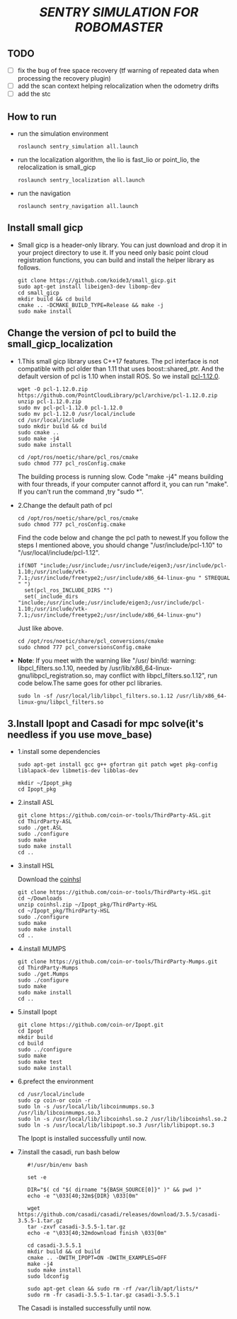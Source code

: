 # <center>***SENTRY SIMULATION FOR ROBOMASTER***<center> 

## TODO
 - [ ] fix the bug of free space recovery (tf warning of repeated data when processing the recovery plugin)  
 - [ ] add the scan context helping relocalization when the odometry drifts
 - [ ] add the stc

## **How to run**

- run the simulation environment
  ```shell
  roslaunch sentry_simulation all.launch
  ```

- run the localization algorithm, the lio is fast_lio or point_lio, the relocalization is small_gicp
  ```shell
  roslaunch sentry_localization all.launch
  ```

- run the navigation
  ```shell
  roslaunch sentry_navigation all.launch
  ```

## **Install small gicp**
- Small gicp is a header-only library. You can just download and drop it in your project directory to use it. If you need only basic point cloud registration functions, you can build and install the helper library as follows.

  ```shell
  git clone https://github.com/koide3/small_gicp.git
  sudo apt-get install libeigen3-dev libomp-dev
  cd small_gicp
  mkdir build && cd build
  cmake .. -DCMAKE_BUILD_TYPE=Release && make -j
  sudo make install
  ```


## **Change the version of pcl to build the small_gicp_localization**

- 1.This small gicp library uses C++17 features. The pcl interface is not compatible with pcl older than 1.11 that uses boost::shared_ptr. And the default version of pcl is 1.10 when install ROS. So we install [pcl-1.12.0](https://github.com/PointCloudLibrary/pcl/tree/pcl-1.12.0).

  ```shell
  wget -O pcl-1.12.0.zip https://github.com/PointCloudLibrary/pcl/archive/pcl-1.12.0.zip
  unzip pcl-1.12.0.zip
  sudo mv pcl-pcl-1.12.0 pcl-1.12.0
  sudo mv pcl-1.12.0 /usr/local/include
  cd /usr/local/include
  sudo mkdir build && cd build
  sudo cmake .. 
  sudo make -j4   
  sudo make install

  cd /opt/ros/noetic/share/pcl_ros/cmake
  sudo chmod 777 pcl_rosConfig.cmake 
  ```
  The building process is running slow. Code "make -j4" means building with four threads, if your computer cannot afford it, you can run "make". If you can't run the command ,try "sudo *".   

- 2.Change the default path of pcl

  ```shell
  cd /opt/ros/noetic/share/pcl_ros/cmake
  sudo chmod 777 pcl_rosConfig.cmake  
  ```

  Find the code below and change the pcl path to newest.If you follow the steps I mentioned above, you should change "/usr/include/pcl-1.10" to "/usr/local/include/pcl-1.12".
  ```shell
  if(NOT "include;/usr/include;/usr/include/eigen3;/usr/include/pcl-1.10;/usr/include/vtk-7.1;/usr/include/freetype2;/usr/include/x86_64-linux-gnu " STREQUAL " ")
    set(pcl_ros_INCLUDE_DIRS "")
    set(_include_dirs "include;/usr/include;/usr/include/eigen3;/usr/include/pcl-1.10;/usr/include/vtk-7.1;/usr/include/freetype2;/usr/include/x86_64-linux-gnu")
  ```

  Just like above.
  ```shell
  cd /opt/ros/noetic/share/pcl_conversions/cmake
  sudo chmod 777 pcl_conversionsConfig.cmake  
  ```
  
- **Note**: If you meet with the warning like "/usr/ bin/ld: warning: libpcl_filters.so.1.10, needed by /usr/lib/x86_64-linux-gnu/libpcl_registration.so, may conflict with libpcl_filters.so.1.12", run code below.The same goes for other pcl libraries. 
  ```shell
  sudo ln -sf /usr/local/lib/libpcl_filters.so.1.12 /usr/lib/x86_64-linux-gnu/libpcl_filters.so 
  ```

## 3.Install Ipopt and Casadi for mpc solve(it's needless if you use move_base)
- 1.install some dependencies

  ```shell
  sudo apt-get install gcc g++ gfortran git patch wget pkg-config liblapack-dev libmetis-dev libblas-dev 
  ```

  ```shell
  mkdir ~/Ipopt_pkg
  cd Ipopt_pkg
  ```

- 2.install ASL

  ```shell
  git clone https://github.com/coin-or-tools/ThirdParty-ASL.git
  cd ThirdParty-ASL
  sudo ./get.ASL
  sudo ./configure
  sudo make
  sudo make install
  cd ..
  ```
- 3.install HSL

  Download the [coinhsl](https://github.com/CHH3213/testCPP/blob/master/coinhsl.zip)

  ```shell
  git clone https://github.com/coin-or-tools/ThirdParty-HSL.git
  cd ~/Downloads
  unzip coinhsl.zip ~/Ipopt_pkg/ThirdParty-HSL
  cd ~/Ipopt_pkg/ThirdParty-HSL
  sudo ./configure
  sudo make
  sudo make install
  cd ..
  ```

- 4.install MUMPS

  ```shell
  git clone https://github.com/coin-or-tools/ThirdParty-Mumps.git
  cd ThirdParty-Mumps
  sudo ./get.Mumps
  sudo ./configure
  sudo make
  sudo make install
  cd ..
  ```
  
- 5.install Ipopt

  ```shell
  git clone https://github.com/coin-or/Ipopt.git
  cd Ipopt
  mkdir build
  cd build
  sudo ../configure
  sudo make
  sudo make test
  sudo make install
  ```

- 6.prefect the environment

  ```shell
  cd /usr/local/include
  sudo cp coin-or coin -r
  sudo ln -s /usr/local/lib/libcoinmumps.so.3 /usr/lib/libcoinmumps.so.3
  sudo ln -s /usr/local/lib/libcoinhsl.so.2 /usr/lib/libcoinhsl.so.2
  sudo ln -s /usr/local/lib/libipopt.so.3 /usr/lib/libipopt.so.3
  ```
  The Ipopt is installed successfully until now.

- 7.install the casadi, run bash below
  ```shell
     #!/usr/bin/env bash
  
     set -e
  
     DIR="$( cd "$( dirname "${BASH_SOURCE[0]}" )" && pwd )"
     echo -e "\033[40;32m${DIR} \033[0m"
  
     wget https://github.com/casadi/casadi/releases/download/3.5.5/casadi-3.5.5-1.tar.gz
     tar -zxvf casadi-3.5.5-1.tar.gz
     echo -e "\033[40;32mdownload finish \033[0m"
  
     cd casadi-3.5.5.1
     mkdir build && cd build
     cmake .. -DWITH_IPOPT=ON -DWITH_EXAMPLES=OFF
     make -j4
     sudo make install
     sudo ldconfig
  
     sudo apt-get clean && sudo rm -rf /var/lib/apt/lists/*
     sudo rm -fr casadi-3.5.5-1.tar.gz casadi-3.5.5.1
  ```
  The Casadi is installed successfully until now.


